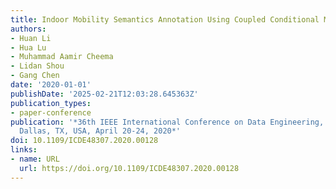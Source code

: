 ```yaml
---
title: Indoor Mobility Semantics Annotation Using Coupled Conditional Markov Networks
authors:
- Huan Li
- Hua Lu
- Muhammad Aamir Cheema
- Lidan Shou
- Gang Chen
date: '2020-01-01'
publishDate: '2025-02-21T12:03:28.645363Z'
publication_types:
- paper-conference
publication: '*36th IEEE International Conference on Data Engineering, ICDE 2020,
  Dallas, TX, USA, April 20-24, 2020*'
doi: 10.1109/ICDE48307.2020.00128
links:
- name: URL
  url: https://doi.org/10.1109/ICDE48307.2020.00128
---
```

